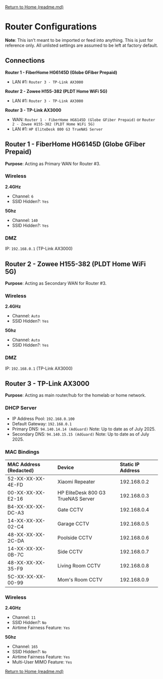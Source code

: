 [Return to Home (readme.md)](https://github.com/manleyevangelista/homelab/blob/main/readme.md)

# Router Configurations

**Note**: This isn't meant to be imported or feed into anything. This is just for reference only. All unlisted settings are assumed to be left at factory default.

## Connections

**Router 1 - FiberHome HG6145D (Globe GFiber Prepaid)**

* LAN #1: `Router 3 - TP-Link AX3000`

**Router 2 - Zowee H155-382 (PLDT Home WiFi 5G)**

* LAN #1: `Router 3 - TP-Link AX3000`

**Router 3 - TP-Link AX3000**

* WAN: `Router 1 - FiberHome HG6145D (Globe GFiber Prepaid)` or `Router 2 - Zowee H155-382 (PLDT Home WiFi 5G)`
* LAN #1: `HP EliteDesk 800 G3 TrueNAS Server`

## Router 1 - FiberHome HG6145D (Globe GFiber Prepaid)

**Purpose**: Acting as Primary WAN for Router #3.

### Wireless

**2.4GHz**

* Channel: `6`
* SSID Hidden?: `Yes`

**5Ghz**

* Channel: `140`
* SSID Hidden?: `Yes`

### DMZ

IP: `192.168.0.1` (TP-Link AX3000) 

## Router 2 - Zowee H155-382 (PLDT Home WiFi 5G)

**Purpose**: Acting as Secondary WAN for Router #3.

### Wireless

**2.4GHz**

* Channel: `Auto`
* SSID Hidden?: `Yes`

**5Ghz**

* Channel: `Auto`
* SSID Hidden?: `Yes`

### DMZ

IP: `192.168.0.1` (TP-Link AX3000) 

## Router 3 - TP-Link AX3000

**Purpose**: Acting as main router/hub for the homelab or home network.

### DHCP Server

* IP Address Pool: `192.168.0.100`
* Default Gateway: `192.168.0.1`
* Primary DNS: `94.140.14.14 (AdGuard)` Note: Up to date as of July 2025.
* Secondary DNS: `94.140.15.15 (AdGuard)`  Note: Up to date as of July 2025.

### MAC Bindings

| **MAC Address (Redacted)** | **Device**                             | **Static IP Address** |
|:---------------------------|:---------------------------------------|:----------------------|
| 52-XX-XX-XX-4E-FD          | Xiaomi Repeater                        | 192.168.0.2           |
| 00-XX-XX-XX-E2-16          | HP EliteDesk 800 G3 TrueNAS Server     | 192.168.0.3           |
| B4-XX-XX-XX-DC-A3          | Gate CCTV                              | 192.168.0.4           |
| 14-XX-XX-XX-02-C4          | Garage CCTV                            | 192.168.0.5           |
| 48-XX-XX-XX-2C-DA          | Poolside CCTV                          | 192.168.0.6           |
| 14-XX-XX-XX-0B-7C          | Side CCTV                              | 192.168.0.7           |
| 48-XX-XX-XX-35-F9          | Living Room CCTV                       | 192.168.0.8           |
| 5C-XX-XX-XX-00-99          | Mom's Room CCTV                        | 192.168.0.9           |

### Wireless

**2.4GHz**

* Channel: `11`
* SSID Hidden?: `No`
* Airtime Fairness Feature: `Yes`

**5Ghz**

* Channel: `165`
* SSID Hidden?: `No`
* Airtime Fairness Feature: `Yes`
* Multi-User MIMO Feature: `Yes`

[Return to Home (readme.md)](https://github.com/manleyevangelista/homelab/blob/main/readme.md)
